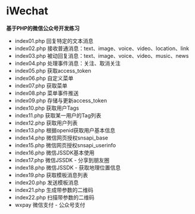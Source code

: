 # iWechat
**基于PHP的微信公众号开发练习** 

- index01.php 回复特定的文本消息
- index02.php 接收普通消息：text、image、voice、video、location、link
- index03.php 被动回复消息：text、image、voice、video、music、news
- index04.php 处理事件消息：关注、取消关注
- index05.php 获取access_token
- index06.php 自定义菜单
- index07.php 获取菜单
- index08.php 菜单事件推送
- index09.php 存储与更新access_token
- index10.php 获取用户Tags
- index11.php 获取某一用户的Tag列表
- index12.php 获取用户列表
- index13.php 根据openid获取用户基本信息
- index14.php 微信网页授权snsapi_base
- index15.php 微信网页授权snsapi_userinfo
- index16.php 微信JSSDK基本使用
- index17.php 微信JSSDK - 分享到朋友圈
- index18.php 微信JSSDK - 获取地理位置信息
- index19.php 获取模板消息列表
- index20.php 发送模板消息
- index21.php 生成带参数的二维码
- index22.php 扫描带参数的二维码
- wxpay 微信支付 - 公众号支付